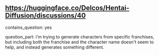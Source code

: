 ## https://huggingface.co/Delcos/Hentai-Diffusion/discussions/40

contains_question: yes

question_part: i'm trying to generate characters from specific franchises, but including both the franchise and the character name doesn't seem to help, and instead generates something different.
